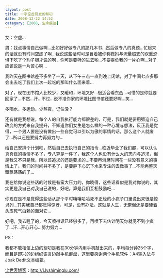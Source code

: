 ```yaml
---
layout: post
title: 一字空虚引发的絮叨
date: 2008-12-22 14:52
category: [2008, 生命痕迹]
---
```

女：空虚...

男：找点事情自己做啊...比如好好做专八的那几本书...然后做专八的真题...忙起来的话就没有时间空虚了啊...我说这些话时可是冒着被你称做妈与流量超支的双重恐惧下吃了个豹子胆才说的啊，你可是要听的进去哟...不要辜负我的一片心啊...对了应该说是一片苦心啊...

我昨天在图书馆差不多坐了一天，从下午三点一直到晚上闭馆，对了中间七点多那会出去吃了我们上次一起吃的那叫什么面来着...

对了，现在图书馆人比较少，又暖和，环境又好...很适合看东西...可惜的是你就要回家了...不然...汗...不过...说不准你家的环境比图书馆还要好啊...笑...

多喝水，多运动，少熬夜，记住没？

还有就是我想说，每个人的自我执行能力都很差的，可是，我们就是要用强迫自己改变的方式来自我提升，不知道你们女生是怎么样的一种心境与想法，反正我是觉得，一个男人要是没有做出一些自觉可以引以为傲的事情的话，那么这个人就废了...所以还是要努力再努力的...

给自己安排个计划吧，然后自己去执行自己的指令...临近毕业了我们都，可以认认真真做的事情不多了，专八算是一件了，我这个人也没有什么大的志向与追求，但是我又不只是我，所以该追求的还是要求的...不要再消磨时间在一些没有意义的事情上了，我们的时间并不多了，是要静下心沉下水来专注的去做事了...不能再整天飘飘荡荡的了...

我在给你说这些话的时候是有蛮大压力的，你晓得，这些话看似是我对你说的，其实更是我自己对我自己说的，好吧，算是我们互相鼓励吧...

你现在是不是觉得这些话从那个平时嘻嘻哈哈死不正经的小疯子口里说出来很是惊讶列...其实我自己都觉得惊讶，可是，没有办法，这就是人生，无奈但还是要硬着头皮死气白赖的面对它...

好吧，我去睡了的，今天喷得话已经够多了，再喷下去估计明天你就见不到小疯了...汗...开心开心...努力努力...

PS：

我都不敢相信上边的絮叨是我在30分钟内用手机敲出来的，平均每分钟25个字，而且是即兴的边组织语言边敲手机键盘，这里要感谢两个手机软件：A4输入法与Jbak Dedit文本编辑。

<a href="http://i.lvshiminglu.com/">尘世客博客</a>：<a href="http://i.lvshiminglu.com/">http://i.lvshiminglu.com/</a>

